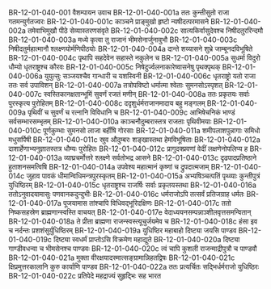 BR-12-01-040-001  वैशम्पायन उवाच
BR-12-01-040-001a ततः कुन्तीसुतो राजा गतमन्युर्गतज्वरः
BR-12-01-040-001c काञ्चने प्राङ्मुखो हृष्टो न्यषीदत्परमासने
BR-12-01-040-002a तमेवाभिमुखौ पीठे सेव्यास्तरणसंवृते
BR-12-01-040-002c सात्यकिर्वासुदेवश्च निषीदतुररिन्दमौ
BR-12-01-040-003a मध्ये कृत्वा तु राजानं भीमसेनार्जुनावुभौ
BR-12-01-040-003c निषीदतुर्महात्मानौ श्लक्ष्णयोर्मणिपीठयोः
BR-12-01-040-004a दान्ते शय्यासने शुभ्रे जाम्बूनदविभूषिते
BR-12-01-040-004c पृथापि सहदेवेन सहास्ते नकुलेन च
BR-12-01-040-005a सुधर्मा विदुरो धौम्यो धृतराष्ट्रश्च कौरवः
BR-12-01-040-005c निषेदुर्ज्वलनाकारेष्वासनेषु पृथक्पृथक्
BR-12-01-040-006a युयुत्सुः सञ्जयश्चैव गान्धारी च यशस्विनी
BR-12-01-040-006c धृतराष्ट्रो यतो राजा ततः सर्व उपाविशन्
BR-12-01-040-007a तत्रोपविष्टो धर्मात्मा श्वेताः सुमनसोऽस्पृशत्
BR-12-01-040-007c स्वस्तिकानक्षतान्भूमिं सुवर्णं रजतं मणीन्
BR-12-01-040-008a ततः प्रकृतयः सर्वाः पुरस्कृत्य पुरोहितम्
BR-12-01-040-008c ददृशुर्धर्मराजानमादाय बहु मङ्गलम्
BR-12-01-040-009a पृथिवीं च सुवर्णं च रत्नानि विविधानि च
BR-12-01-040-009c आभिषेचनिकं भाण्डं सर्वसम्भारसम्भृतम्
BR-12-01-040-010a काञ्चनौदुम्बरास्तत्र राजताः पृथिवीमयाः
BR-12-01-040-010c पूर्णकुम्भाः सुमनसो लाजा बर्हींषि गोरसाः
BR-12-01-040-011a शमीपलाशपुन्नागाः समिधो मधुसर्पिषी
BR-12-01-040-011c स्रुव औदुम्बरः शङ्खास्तथा हेमविभूषिताः
BR-12-01-040-012a दाशार्हेणाभ्यनुज्ञातस्तत्र धौम्यः पुरोहितः
BR-12-01-040-012c प्रागुदक्प्रवणां वेदीं लक्षणेनोपलिप्य ह
BR-12-01-040-013a व्याघ्रचर्मोत्तरे श्लक्ष्णे सर्वतोभद्र आसने
BR-12-01-040-013c दृढपादप्रतिष्ठाने हुताशनसमत्विषि
BR-12-01-040-014a उपवेश्य महात्मानं कृष्णां च द्रुपदात्मजाम्
BR-12-01-040-014c जुहाव पावकं धीमान्विधिमन्त्रपुरस्कृतम्
BR-12-01-040-015a अभ्यषिञ्चत्पतिं पृथ्व्याः कुन्तीपुत्रं युधिष्ठिरम्
BR-12-01-040-015c धृतराष्ट्रश्च राजर्षिः सर्वाः प्रकृतयस्तथा
BR-12-01-040-016a ततोऽनुवादयामासुः पणवानकदुन्दुभीः
BR-12-01-040-016c धर्मराजोऽपि तत्सर्वं प्रतिजग्राह धर्मतः
BR-12-01-040-017a पूजयामास तांश्चापि विधिवद्भूरिदक्षिणः
BR-12-01-040-017c ततो निष्कसहस्रेण ब्राह्मणान्स्वस्ति वाचयत्
BR-12-01-040-017e वेदाध्ययनसम्पन्नाञ्शीलवृत्तसमन्वितान्
BR-12-01-040-018a ते प्रीता ब्राह्मणा राजन्स्वस्त्यूचुर्जयमेव च
BR-12-01-040-018c हंसा इव च नर्दन्तः प्रशशंसुर्युधिष्ठिरम्
BR-12-01-040-019a युधिष्ठिर महाबाहो दिष्ट्या जयसि पाण्डव
BR-12-01-040-019c दिष्ट्या स्वधर्मं प्राप्तोऽसि विक्रमेण महाद्युते
BR-12-01-040-020a दिष्ट्या गाण्डीवधन्वा च भीमसेनश्च पाण्डवः
BR-12-01-040-020c त्वं चापि कुशली राजन्माद्रीपुत्रौ च पाण्डवौ
BR-12-01-040-021a मुक्ता वीरक्षयादस्मात्सङ्ग्रामान्निहतद्विषः
BR-12-01-040-021c क्षिप्रमुत्तरकालानि कुरु कार्याणि पाण्डव
BR-12-01-040-022a ततः प्रत्यर्चितः सद्भिर्धर्मराजो युधिष्ठिरः
BR-12-01-040-022c प्रतिपेदे महद्राज्यं सुहृद्भिः सह भारत


